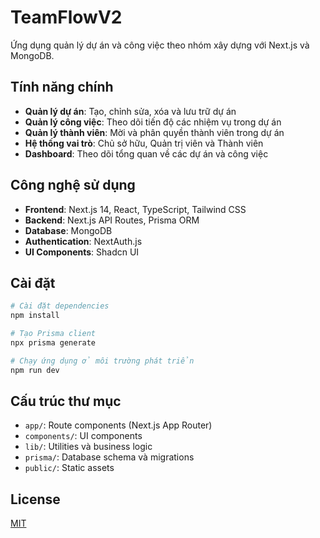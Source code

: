 # TeamFlowV2

Ứng dụng quản lý dự án và công việc theo nhóm xây dựng với Next.js và MongoDB.

## Tính năng chính

- **Quản lý dự án**: Tạo, chỉnh sửa, xóa và lưu trữ dự án
- **Quản lý công việc**: Theo dõi tiến độ các nhiệm vụ trong dự án
- **Quản lý thành viên**: Mời và phân quyền thành viên trong dự án
- **Hệ thống vai trò**: Chủ sở hữu, Quản trị viên và Thành viên
- **Dashboard**: Theo dõi tổng quan về các dự án và công việc

## Công nghệ sử dụng

- **Frontend**: Next.js 14, React, TypeScript, Tailwind CSS
- **Backend**: Next.js API Routes, Prisma ORM
- **Database**: MongoDB
- **Authentication**: NextAuth.js
- **UI Components**: Shadcn UI

## Cài đặt

```bash
# Cài đặt dependencies
npm install

# Tạo Prisma client
npx prisma generate

# Chạy ứng dụng ở môi trường phát triển
npm run dev
```

## Cấu trúc thư mục

- `app/`: Route components (Next.js App Router)
- `components/`: UI components
- `lib/`: Utilities và business logic
- `prisma/`: Database schema và migrations
- `public/`: Static assets

## License

[MIT](https://choosealicense.com/licenses/mit/)
